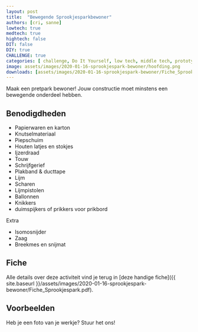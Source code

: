 ```yaml
---
layout: post
title:  "Bewegende Sprookjesparkbewoner"
authors: [cri, sanne] 
lowtech: true
medtech: true
hightech: false
DIT: false
DIY: true
CHALLENGE: true
categories: [ challenge, Do It Yourself, low tech, middle tech, prototyping ]
image: assets/images/2020-01-16-sprookjespark-bewoner/hoofding.png
downloads: [assets/images/2020-01-16-sprookjespark-bewoner/Fiche_Sprookjespark.pdf, assets/images/2020-01-16-sprookjespark-bewoner/Fiche_Sprookjespark.pptx]
---
```

Maak  een pretpark bewoner! Jouw constructie moet minstens een bewegende onderdeel hebben. 
## Benodigdheden

* Papierwaren en karton
* Knutselmateriaal
* Piepschuim
* Houten latjes en stokjes
* Ijzerdraad
* Touw
* Schrijfgerief
* Plakband & ducttape
* Lijm
* Scharen
* Lijmpistolen
* Ballonnen
* Knikkers
* duimspijkers of prikkers voor prikbord

Extra

* Isomosnijder
* Zaag
* Breekmes en snijmat


## Fiche
Alle details over deze activiteit vind je terug in [deze handige fiche]({{ site.baseurl }}/assets/images/2020-01-16-sprookjespark-bewoner/Fiche_Sprookjespark.pdf).

## Voorbeelden
Heb je een foto van je werkje? Stuur het ons!